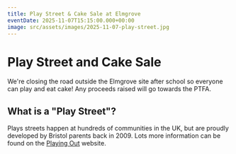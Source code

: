 ```yaml
---
title: Play Street & Cake Sale at Elmgrove
eventDate: 2025-11-07T15:15:00.000+00:00
image: src/assets/images/2025-11-07-play-street.jpg
---
```


# Play Street and Cake Sale

We're closing the road outside the Elmgrove site after school so everyone can play and eat cake! Any proceeds raised will go towards the PTFA.

## What is a "Play Street"?

Plays streets happen at hundreds of communities in the UK, but are proudly developed by Bristol parents back in 2009. Lots more information can be found on the [Playing Out](https://playingout.net/play-streets/what-are-play-streets/) website.
